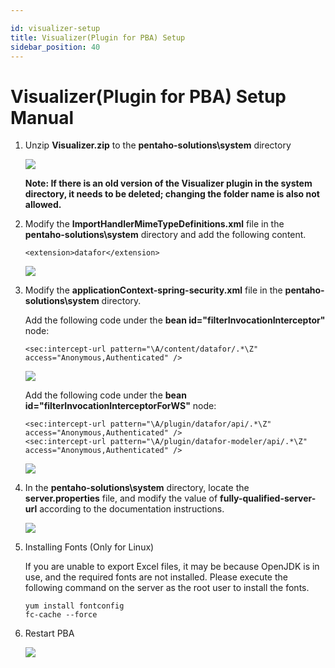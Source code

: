 ```yaml
---

id: visualizer-setup
title: Visualizer(Plugin for PBA) Setup
sidebar_position: 40
---
```

# Visualizer(Plugin for PBA) Setup Manual

1. Unzip **Visualizer.zip** to the **pentaho-solutions\system** directory

   <div align="left"><img src="../../../../../static/img/en/datafor/setup/1692584188749.png" /></div>

   **Note: If there is an old version of the Visualizer plugin in the system directory, it needs to be deleted; changing the folder name is also not allowed.**

2. Modify the **ImportHandlerMimeTypeDefinitions.xml** file in the **pentaho-solutions\system** directory and add the following content.

   ```
   <extension>datafor</extension>
   ```

   <div align="left"><img src="../../../../../static/img/en/datafor/setup/image-20240117143902798.png" /></div>

3. Modify the **applicationContext-spring-security.xml** file in the **pentaho-solutions\system** directory.

   Add the following code under the **bean id="filterInvocationInterceptor"** node:

   ```
   <sec:intercept-url pattern="\A/content/datafor/.*\Z" access="Anonymous,Authenticated" />
   ```

   <div align="left"><img src="../../../../../static/img/en/datafor/setup/1705660701060-1705660868955-1.png" /></div>

    Add the following code under the **bean id="filterInvocationInterceptorForWS"** node:

   ```
   <sec:intercept-url pattern="\A/plugin/datafor/api/.*\Z" access="Anonymous,Authenticated" />
   <sec:intercept-url pattern="\A/plugin/datafor-modeler/api/.*\Z" access="Anonymous,Authenticated" />
   ```
   <div align="left"><img src="../../../../../static/img/en/datafor/setup/image-20240117144417282.png" /></div>

4. In the **pentaho-solutions\system** directory, locate the **server.properties** file, and modify the value of **fully-qualified-server-url** according to the documentation instructions.

   <div align="left"><img src="../../../../../static/img/en/datafor/setup/image-20240117144627174.png" /></div>

5. Installing Fonts (Only for Linux)

   If you are unable to export Excel files, it may be because OpenJDK is in use, and the required fonts are not installed. Please execute the following command on the server as the root user to install the fonts.

   ```
   yum install fontconfig
   fc-cache --force
   ```

6. Restart PBA

   <div align="left"><img src="../../../../../static/img/en/datafor/setup/1692583886673-1692584228417-11.png" /></div>

